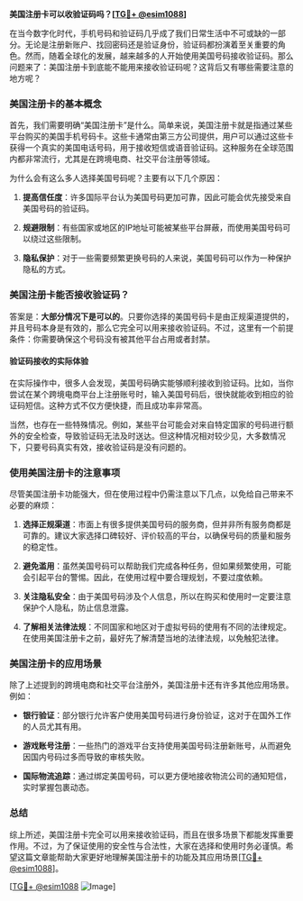 **美国注册卡可以收验证码吗？[[TG💪+ @esim1088](https://t.me/s/esim1088)]**

在当今数字化时代，手机号码和验证码几乎成了我们日常生活中不可或缺的一部分。无论是注册新账户、找回密码还是验证身份，验证码都扮演着至关重要的角色。然而，随着全球化的发展，越来越多的人开始使用美国号码接收验证码。那么问题来了：美国注册卡到底能不能用来接收验证码呢？这背后又有哪些需要注意的地方呢？

### 美国注册卡的基本概念

首先，我们需要明确“美国注册卡”是什么。简单来说，美国注册卡就是指通过某些平台购买的美国手机号码卡。这些卡通常由第三方公司提供，用户可以通过这些卡获得一个真实的美国电话号码，用于接收短信或语音验证码。这种服务在全球范围内都非常流行，尤其是在跨境电商、社交平台注册等领域。

为什么会有这么多人选择美国号码呢？主要有以下几个原因：

1. **提高信任度**：许多国际平台认为美国号码更加可靠，因此可能会优先接受来自美国号码的验证码。
   
2. **规避限制**：有些国家或地区的IP地址可能被某些平台屏蔽，而使用美国号码可以绕过这些限制。

3. **隐私保护**：对于一些需要频繁更换号码的人来说，美国号码可以作为一种保护隐私的方式。

### 美国注册卡能否接收验证码？

答案是：**大部分情况下是可以的**。只要你选择的美国号码卡是由正规渠道提供的，并且号码本身是有效的，那么它完全可以用来接收验证码。不过，这里有一个前提条件：你需要确保这个号码没有被其他平台占用或者封禁。

#### 验证码接收的实际体验

在实际操作中，很多人会发现，美国号码确实能够顺利接收到验证码。比如，当你尝试在某个跨境电商平台上注册账号时，输入美国号码后，很快就能收到相应的验证码短信。这种方式不仅方便快捷，而且成功率非常高。

当然，也存在一些特殊情况。例如，某些平台可能会对来自特定国家的号码进行额外的安全检查，导致验证码无法及时送达。但这种情况相对较少见，大多数情况下，只要号码真实有效，接收验证码是没有问题的。

### 使用美国注册卡的注意事项

尽管美国注册卡功能强大，但在使用过程中仍需注意以下几点，以免给自己带来不必要的麻烦：

1. **选择正规渠道**：市面上有很多提供美国号码的服务商，但并非所有服务商都是可靠的。建议大家选择口碑较好、评价较高的平台，以确保号码的质量和服务的稳定性。

2. **避免滥用**：虽然美国号码可以帮助我们完成各种任务，但如果频繁使用，可能会引起平台的警惕。因此，在使用过程中要合理规划，不要过度依赖。

3. **关注隐私安全**：由于美国号码涉及个人信息，所以在购买和使用时一定要注意保护个人隐私，防止信息泄露。

4. **了解相关法律法规**：不同国家和地区对于虚拟号码的使用有不同的法律规定。在使用美国注册卡之前，最好先了解清楚当地的法律法规，以免触犯法律。

### 美国注册卡的应用场景

除了上述提到的跨境电商和社交平台注册外，美国注册卡还有许多其他应用场景。例如：

- **银行验证**：部分银行允许客户使用美国号码进行身份验证，这对于在国外工作的人员尤其有用。
  
- **游戏账号注册**：一些热门的游戏平台支持使用美国号码注册新账号，从而避免因国内号码过多而导致的审核失败。

- **国际物流追踪**：通过绑定美国号码，可以更方便地接收物流公司的通知短信，实时掌握包裹动态。

### 总结

综上所述，美国注册卡完全可以用来接收验证码，而且在很多场景下都能发挥重要作用。不过，为了保证使用的安全性与合法性，大家在选择和使用时务必谨慎。希望这篇文章能帮助大家更好地理解美国注册卡的功能及其应用场景[[TG💪+ @esim1088](https://t.me/s/esim1088)]。

[[TG💪+ @esim1088](https://t.me/s/esim1088) ![Image](https://i.postimg.cc/4NQfJmqS/Snipaste-2025-05-13-00-14-12.png)]